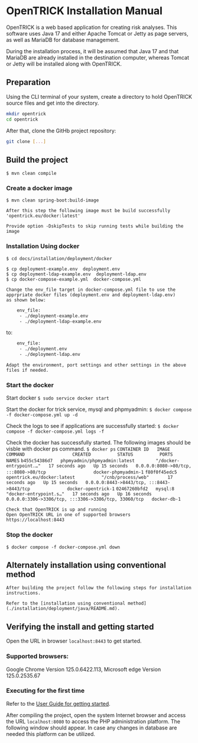 # OpenTRICK Installation Manual

OpenTRICK is a web based application for creating risk analyses. This software uses Java 17 and either Apache Tomcat or Jetty as page servers, as well as MariaDB for database management.

During the installation process, it will be assumed that Java 17 and that MariaDB are already installed in the destination computer, whereas Tomcat or Jetty will be installed along with OpenTRICK.

## Preparation

Using the CLI terminal of your system, create a directory to hold OpenTRICK source files and get into the directory.

```bash
mkdir opentrick
cd opentrick
```

After that, clone the GitHb project repository:

```bash
git clone [...]
```

## Build the project
    $ mvn clean compile

### Create a docker image
    $ mvn clean spring-boot:build-image

    After this step the following image must be build successfully
    'opentrick.eu/docker:latest'

    Provide option -DskipTests to skip running tests while building the image
    
### Installation Using docker
    $ cd docs/installation/deployment/docker    

    $ cp deployment-example.env  deployment.env
    $ cp deployment-ldap-example.env  deployment-ldap.env
    $ cp docker-compose-example.yml  docker-compose.yml

    Change the env_file target in docker-compose.yml file to use the apprpriate docker files (deployment.env and deployment-ldap.env)
    as shown below:
```bash
    env_file:
     - ./deployment-example.env
     - ./deployment-ldap-example.env
```
  to:
```bash
    env_file:
     - ./deployment.env
     - ./deployment-ldap.env
```
    
    Adapt the environment, port settings and other settings in the above files if needed.
  
### Start the docker

   Start docker
   ```$ sudo service docker start```

   Start the docker for trick service, mysql and phpmyadmin:
   ```$ docker compose -f docker-compose.yml up -d```

   Check the logs to see if applications are successfully started:
   ```$ docker compose -f docker-compose.yml logs -f    ```

   Check the docker has successfully started. The following images should be visble with docker ps command.
   ```$ docker ps```
   ```CONTAINER ID   IMAGE                               COMMAND                  CREATED          STATUS          PORTS                                                  NAMES```
   ```b455c54386d7   phpmyadmin/phpmyadmin:latest        "/docker-entrypoint.…"   17 seconds ago   Up 15 seconds   0.0.0.0:8080->80/tcp, :::8080->80/tcp                  docker-phpmyadmin-1```
   ```f80f0f45edc5   opentrick.eu/docker:latest          "/cnb/process/web"       17 seconds ago   Up 15 seconds   0.0.0.0:8443->8443/tcp, :::8443->8443/tcp              docker-opentrick-1```
   ```02467260bfd2   mysql:8                             "docker-entrypoint.s…"   17 seconds ago   Up 16 seconds   0.0.0.0:3306->3306/tcp, :::3306->3306/tcp, 33060/tcp   docker-db-1```

    Check that OpenTRICK is up and running    
    Open OpenTRICK URL in one of supported browsers
    https://localhost:8443 

### Stop the docker
    $ docker compose -f docker-compose.yml down
    
## Alternately installation using conventional method

    After building the project follow the following steps for installation instructions.

    Refer to the [installation using conventional method](./installation/deployment/java/README.md).

## Verifying the install and getting started

Open the URL in browser ```localhost:8443```  to get started.

### Supported browsers:

Google Chrome    Version 125.0.6422.113, 
Microsoft edge   Version 125.0.2535.67

### Executing for the first time

Refer to the [User Guide for getting started](../src/main/webapp/WEB-INF/static/views/user-guide.html#creating-a-risk-analysis-using-trick-service#how-to-start-using-ts).

After compiling the project, open the system Internet browser and access the URL ```localhost:8080``` to access the PHP administration platform. The following window should appear.
In case any changes in database are needed this platform can be utilized.